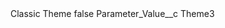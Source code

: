 <?xml version="1.0" encoding="UTF-8"?>
<CustomMetadata xmlns="http://soap.sforce.com/2006/04/metadata" xmlns:xsi="http://www.w3.org/2001/XMLSchema-instance" xmlns:xsd="http://www.w3.org/2001/XMLSchema">
    <label>Classic Theme</label>
    <protected>false</protected>
    <values>
        <field>Parameter_Value__c</field>
        <value xsi:type="xsd:string">Theme3</value>
    </values>
</CustomMetadata>
